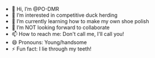 - 👋 Hi, I’m @PO-DMR
- 👀 I’m interested in competitive duck herding
- 🌱 I’m currently learning how to make my own shoe polish
- 💞️ I’m NOT looking forward to collaborate
- 📫 How to reach me: Don't call me, I'll call you!
- 😄 Pronouns: Young/handsome
- ⚡ Fun fact: I lie through my teeth!
  
<!---
PO-DMR/PO-DMR is a ✨ special ✨ repository because its `README.md` (this file) appears on your GitHub profile.
You can click the Preview link to take a look at your changes.
--->

